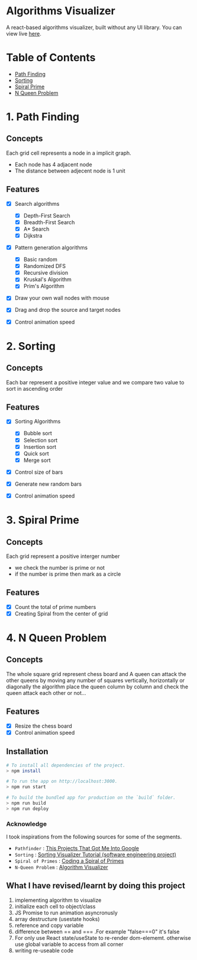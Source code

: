 # Algorithms Visualizer

A react-based algorithms visualizer, built without any UI library. You can view live [here](https://suaebahmed.github.io/algorithms-visualizer/).

# Table of Contents

- [Path Finding](https://github.com/suaebahmed/algorithms-visualizer#1-Path-Finding)
- [Sorting](https://github.com/suaebahmed/algorithms-visualizer#2-Sorting)
- [Spiral Prime](https://github.com/suaebahmed/algorithms-visualizer#3-Spiral-Prime)
- [N Queen Problem](https://github.com/suaebahmed/algorithms-visualizer#4-N-Queen-Problem)

# 1. Path Finding

## Concepts

Each grid cell represents a node in a implicit graph.

- Each node has 4 adjacent node
- The distance between adjecent node is 1 unit

## Features

- [x] Search algorithms
  - [x] Depth-First Search
  - [x] Breadth-First Search
  - [x] A\* Search
  - [x] Dijkstra
- [x] Pattern generation algorithms

  - [x] Basic random
  - [x] Randomized DFS
  - [x] Recursive division
  - [x] Kruskal's Algorithm
  - [x] Prim's Algorithm

- [x] Draw your own wall nodes with mouse
- [x] Drag and drop the source and target nodes
- [x] Control animation speed

# 2. Sorting

## Concepts

Each bar represent a positive integer value and we compare two value to sort in ascending order

## Features

- [x] Sorting Algorithms

  - [x] Bubble sort
  - [x] Selection sort
  - [x] Insertion sort
  - [x] Quick sort
  - [x] Merge sort

- [x] Control size of bars
- [x] Generate new random bars
- [x] Control animation speed

# 3. Spiral Prime

## Concepts

Each grid represent a positive interger number

- we check the number is prime or not
- if the number is prime then mark as a circle

## Features

- [x] Count the total of prime numbers
- [x] Creating Spiral from the center of grid

# 4. N Queen Problem

## Concepts

The whole square grid represent chess board and A queen can attack the other queens by moving any number of squares vertically, horizontally or diagonally
the algorithm place the queen column by column and check the queen attack each other or not...

## Features

- [x] Resize the chess board
- [x] Control animation speed

## Installation

```bash
# To install all dependencies of the project.
> npm install

# To run the app on http://localhost:3000.
> npm run start

# To build the bundled app for production on the `build` folder.
> npm run build
> npm run deploy
```

### Acknowledge

I took inspirations from the following sources for some of the segments.

- `Pathfinder` : [This Projects That Got Me Into Google](https://youtu.be/n4t_-NjY_Sg)
- `Sorting` : [Sorting Visualizer Tutorial (software engineering project)](https://youtu.be/pFXYym4Wbkc)
- `Spiral of Primes` : [Coding a Spiral of Primes](https://youtu.be/a35KWEjRvc0)
- `N-Queen Problem` : [Algorithm Visualizer](https://github.com/TamimEhsan/AlgorithmVisualizer)

## What I have revised/learnt by doing this project

1. implementing algorithm to visualize
2. initialize each cell to object/class
3. JS Promise to run animation asyncronusly
4. array destructure (usestate hooks)
5. reference and copy variable
6. difference between == and === .For example "false===0" it's false
7. For only use React state/useState to re-render dom-elememt.
   otherwise use global variable to access from all corner
8. writing re-useable code
